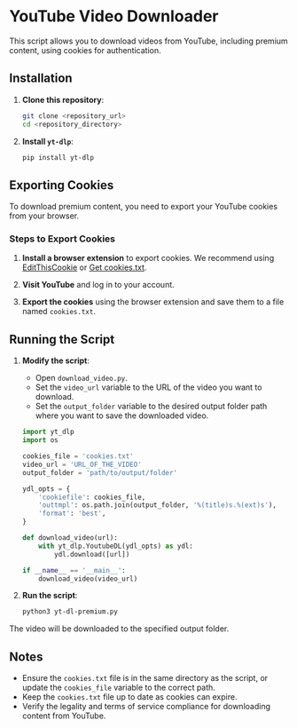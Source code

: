 # YouTube Video Downloader

This script allows you to download videos from YouTube, including premium content, using cookies for authentication.

## Installation

1. **Clone this repository**:
    ```bash
    git clone <repository_url>
    cd <repository_directory>
    ```

2. **Install `yt-dlp`**:
    ```bash
    pip install yt-dlp
    ```

## Exporting Cookies

To download premium content, you need to export your YouTube cookies from your browser.

### Steps to Export Cookies

1. **Install a browser extension** to export cookies. We recommend using [EditThisCookie](https://chrome.google.com/webstore/detail/editthiscookie/fngmhnnpilhplaeedifhccceomclgfbg) or [Get cookies.txt](https://chrome.google.com/webstore/detail/get-cookiestxt/lgpdjdcokldibneegfobpfgknagdfbfb).

2. **Visit YouTube** and log in to your account.

3. **Export the cookies** using the browser extension and save them to a file named `cookies.txt`.

## Running the Script

1. **Modify the script**:
    - Open `download_video.py`.
    - Set the `video_url` variable to the URL of the video you want to download.
    - Set the `output_folder` variable to the desired output folder path where you want to save the downloaded video.

    ```python
    import yt_dlp
    import os

    cookies_file = 'cookies.txt'
    video_url = 'URL_OF_THE_VIDEO'
    output_folder = 'path/to/output/folder'

    ydl_opts = {
        'cookiefile': cookies_file,
        'outtmpl': os.path.join(output_folder, '%(title)s.%(ext)s'),
        'format': 'best',
    }

    def download_video(url):
        with yt_dlp.YoutubeDL(ydl_opts) as ydl:
            ydl.download([url])

    if __name__ == '__main__':
        download_video(video_url)
    ```

2. **Run the script**:
    ```bash
    python3 yt-dl-premium.py
    ```

The video will be downloaded to the specified output folder.

## Notes

- Ensure the `cookies.txt` file is in the same directory as the script, or update the `cookies_file` variable to the correct path.
- Keep the `cookies.txt` file up to date as cookies can expire.
- Verify the legality and terms of service compliance for downloading content from YouTube.

